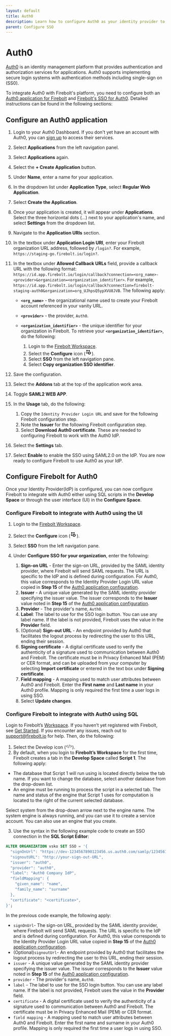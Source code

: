 ```yaml
---
layout: default
title: Auth0
description: Learn how to configure Auth0 as your identity provider to work with SSO authentication for Firebolt. 
parent: Configure SSO
---
```


# Auth0

[Auth0](https://auth0.com/) is an identity management platform that provides authentication and authorization services for applications. Auth0 supports implementing secure login systems with authentication methods including single-sign on (SS0). 

To integrate Auth0 with Firebolt's platform, you need to configure both an [Auth0 application for Firebolt](#configure-an-auth0-application) and [Firebolt's SSO for Auth0](#configure-firebolt-for-auth0). Detailed instructions can be found in the following sections:

## Configure an Auth0 application

1. Login to your Auth0 Dashboard. If you don't yet have an account with Auth0, you can [sign up](https://auth0.com/signup) to access their services.
2. Select **Applications** from the left navigation panel.
3. Select **Applications** again.
4. Select the **+ Create Application** button. 
5. Under **Name**, enter a name for your application. 
6. In the dropdown list under **Application Type**, select **Regular Web Application**.
7. Select **Create the Application**.
8. Once your application is created, it will appear under **Applications**. Select the three horizontal dots (...) next to your application's name, and select **Settings** from the dropdown list.
9. Navigate to the **Application URIs** section. 
10. In the textbox under **Application Login URI**, enter your Firebolt organization URL address, followed by ```/login?```. For example, ```https://staging-go.firebolt.io/login?```.
11. In the textbox under **Allowed Callback URLs** field, provide a callback URL with the following format: `https://id.app.firebolt.io/login/callback?connection=<org_name>-<provider>&organization=<organization_identifier>`. For example, `https://id.app.firebolt.io/login/callback?connection=firebolt-staging-auth0&organization=org_UJhpsQ5ypXVU8JVB`. The following apply:
    * **`<org_name>`** - the organizational name used to create your Firebolt account referenced in your vanity URL.  
    * **`<provider>`** - the provider, `Auth0`.  
    * **`<organization_identifier>`** - the unique identifier for your organization in Firebolt. To retrieve your **`<organization_identifier>`**, do the following:
        
        1. Login to the [Firebolt Workspace](https://go.firebolt.io/signup).
        2. Select the **Configure** icon (<img src="../../../assets/images/configure-icon.png" alt="The Firebolt Configure Space icon." width="20">).
        3. Select **SSO** from the left navigation pane.
        4. Select **Copy organization SSO identifier**. 

12. Save the configuration. 
13. Select the **Addons** tab at the top of the application work area.
14. Toggle **SAML2 WEB APP**. 
15. In the **Usage** tab, do the following:
    1. Copy the ```Identity Provider Login URL``` and save for the following Firebolt configuration step.
    2. Note the **Issuer** for the following Firebolt configuration step.
    3. Select **Download Auth0 certificate**. These are needed to configuring Firebolt to work with the Auth0 IdP.
16. Select the **Settings** tab. 
17. Select **Enable** to enable the SSO using SAML2.0 on the IdP. You are now ready to configure Firebolt to use Auth0 as your IdP. 

## Configure Firebolt for Auth0

Once your Identity Provider(IdP) is configured, you can now configure Firebolt to integrate with Auth0 either using SQL scripts in the **Develop Space** or through the user interface (UI) in the **Configure Space**.

### Configure Firebolt to integrate with Auth0 using the UI

1. Login to the [Firebolt Workspace](https://go.firebolt.io/signup).
2. Select the **Configure** icon (<img src="../../../assets/images/configure-icon.png" alt="The Firebolt Configure Space icon." width="20">).
3. Select **SSO** from the left navigation pane.
4. Under **Configure SSO for your organization**, enter the following:
    
    1. **Sign-on URL** - Enter the sign-on URL, provided by the SAML identity provider, where Firebolt will send SAML requests. The URL is specific to the IdP and is defined during configuration. For Auth0, this value corresponds to the Identity Provider Login URL value copied in **Step 15** of the [Auth0 application configuration](#configure-auth0-application).
    2. **Issuer** - A unique value generated by the SAML identity provider specifying the issuer value. The issuer corresponds to the **Issuer** value noted in **Step 15** of the [Auth0 application configuration](#configure-auth0-application).
    3. **Provider** - The provider's name, `Auth0`.
    4. **Label**: The label to use for the SSO login button. You can use any label name. If the label is not provided, Firebolt uses the value in the **Provider** field.
    5. (Optional) **Sign-out URL** - An endpoint provided by Auth0 that facilitates the logout process by redirecting the user to this URL, ending their session.
    6. **Signing certificate** - A digital certificate used to verify the authenticity of a signature used to communication between Auth0 and Firebolt. The certificate must be in Privacy Enhanced Mail (PEM) or CER format, and can be uploaded from your computer by selecting **Import certificate** or entered in the text box under **Signing certificate**.
    7. **Field mapping** - A mapping used to match user attributes between Auth0 and Firebolt. Enter the **First name** and **Last name** in your Auth0 profile.  Mapping is only required the first time a user logs in using SSO. 
    8. Select **Update changes**.

### Configure Firebolt to integrate with Auth0 using SQL

Login to Firebolt’s [Workspace](https://go.firebolt.io/login). If you haven’t yet registered with Firebolt, see [Get Started](../../getting-started/index.md). If you encounter any issues, reach out to [support@firebolt.io](mailto:support@firebolt.io) for help. Then, do the following:

1. Select the Develop icon (<img src="../../../assets/images/develop-icon.png" alt="The Firebolt Develop Space icon." width="20">).
2. By default, when you login to **Firebolt’s Workspace** for the first time, Firebolt creates a tab in the **Develop Space** called **Script 1**. The following apply:

  * The database that Script 1 will run using is located directly below the tab name. If you want to change the database, select another database from the drop-down list.
  * An engine must be running to process the script in a selected tab. The name and status of the engine that Script 1 uses for computation is located to the right of the current selected database.

  Select system from the drop-down arrow next to the engine name. The system engine is always running, and you can use it to create a service account. You can also use an engine that you create.

3. Use the syntax in the following example code to create an SSO connection in the **SQL Script Editor**:

```sql
ALTER ORGANIZATION vsko SET SSO = '{
  "signOnUrl": "https://dev-1234567890123456.us.auth0.com/samlp/123456789012345678901234567890123",
  "signoutURL": "http://your-sign-out-URL",
  "issuer": "auth0",
  "provider": "auth0",
  "label": "Auth0 Company IdP",
  "fieldMapping": {
    "given_name": "name",
    "family_name": "surname"
  },
  "certificate": "<certificate>",
}';
```

In the previous code example, the following apply:
* `signOnUrl`- The sign-on URL, provided by the SAML identity provider, where Firebolt will send SAML requests. The URL is specific to the IdP and is defined during configuration. For Auth0, this value corresponds to the Identity Provider Login URL value copied in **Step 15** of the [Auth0 application configuration](#configure-auth0-application).
* (Optional)`signoutUrl`- An endpoint provided by Auth0 that facilitates the logout process by redirecting the user to this URL, ending their session.
* `issuer` - A unique value generated by the SAML identity provider specifying the issuer value. The issuer corresponds to the **Issuer** value noted in **Step 15** of the [Auth0 application configuration](#configure-auth0-application).
* `provider` - The provider's name, `Auth0`. 
* `label` - The label to use for the SSO login button. You can use any label name. If the label is not provided, Firebolt uses the value in the **Provider** field. 
* `certificate` - A digital certificate used to verify the authenticity of a signature used to communication between Auth0 and Firebolt. The certificate must be in Privacy Enhanced Mail (PEM) or CER format.
* `field mapping` - A mapping used to match user attributes between Auth0 and Firebolt. Enter the first name and surname in your Auth0 profile.  Mapping is only required the first time a user logs in using SSO. 
